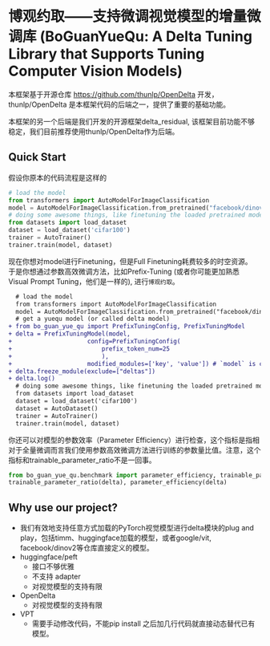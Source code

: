 # 博观约取——支持微调视觉模型的增量微调库 (BoGuanYueQu: A Delta Tuning Library that Supports Tuning Computer Vision Models) 



本框架基于开源仓库 https://github.com/thunlp/OpenDelta 开发，
thunlp/OpenDelta 是本框架代码的后端之一，提供了重要的基础功能。

本框架的另一个后端是我们开发的开源框架delta_residual, 该框架目前功能不够稳定，我们目前推荐使用thunlp/OpenDelta作为后端。

## Quick Start
假设你原本的代码流程是这样的
```python
# load the model 
from transformers import AutoModelForImageClassification
model = AutoModelForImageClassification.from_pretrained("facebook/dinov2-base")
# doing some awesome things, like finetuning the loaded pretrained model on an awesome dataset.
from datasets import load_dataset
dataset = load_dataset('cifar100')
trainer = AutoTrainer()
trainer.train(model, dataset)
```
现在你想对model进行Finetuning，但是Full Finetuning耗费较多的时空资源。
于是你想通过参数高效微调方法，比如Prefix-Tuning (或者你可能更加熟悉 Visual Prompt Tuning，他们是一样的), 进行`博观约取`。
```diff
  # load the model 
  from transformers import AutoModelForImageClassification
  model = AutoModelForImageClassification.from_pretrained("facebook/dinov2-base")
  # get a yuequ model (or called delta model)
+ from bo_guan_yue_qu import PrefixTuningConfig, PrefixTuningModel
+ delta = PrefixTuningModel(model, 
+                     config=PrefixTuningConfig(
+                         prefix_token_num=25
+                         ), 
+                     modified_modules=['key', 'value']) # `model` is changed after making the `delta`
+ delta.freeze_module(exclude=["deltas"])
+ delta.log()
  # doing some awesome things, like finetuning the loaded pretrained model on an awesome dataset.
  from datasets import load_dataset
  dataset = load_dataset('cifar100')
  dataset = AutoDataset()
  trainer = AutoTrainer()
  trainer.train(model, dataset)
```

你还可以对模型的参数效率（Parameter Efficiency）进行检查，这个指标是指相对于全量微调而言我们使用参数高效微调方法进行训练的参数量比值。注意，这个指标和trainable_parameter_ratio不是一回事。
```python
from bo_guan_yue_qu.benchmark import parameter_efficiency, trainable_parameter_ratio
trainable_parameter_ratio(delta), parameter_efficiency(delta)
```

## Why use our project?
- 我们有效地支持任意方式加载的PyTorch视觉模型进行delta模块的plug and play，包括timm、huggingface加载的模型，或者google/vit, facebook/dinov2等仓库直接定义的模型。
- huggingface/peft
  - 接口不够优雅
  - 不支持 adapter
  - 对视觉模型的支持有限
- OpenDelta
  - 对视觉模型的支持有限
- VPT
  - 需要手动修改代码，不能pip install 之后加几行代码就直接动态替代已有模型。
